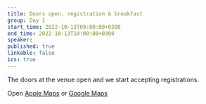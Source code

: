 ```yaml
---
title: Doors open, registration & breakfast
group: Day 1
start_time: 2022-10-13T09:00:00+0300
end_time: 2022-10-13T10:00:00+0300
speaker:
published: true
linkable: false
ics: true
---
```


The doors at the venue open and we start accepting registrations.

Open [Apple Maps](https://maps.apple.com/?address=Paasivuorenkatu%205%20A,%2000530%20Helsinki,%20Finland&auid=7993746713642562493&ll=60.178752,24.947594&lsp=9902&q=Paasitorni&_ext=CioKBAgEEHkKBAgFEAMKBAgGEG0KBAgKEAAKBAhSEAMKBAhVEA8KBAhZEAISJikzorQoThZOQDFGcmSeRfA4QDmxd9qEdBdOQEE+Thx25fQ4QFAE) or [Google Maps](https://g.page/paasitorni?share)
